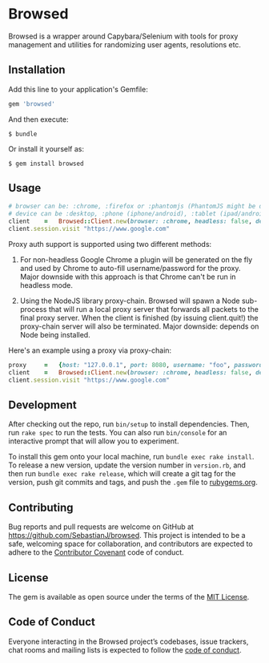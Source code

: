 # Browsed

Browsed is a wrapper around Capybara/Selenium with tools for proxy management and utilities for randomizing user agents, resolutions etc.

## Installation

Add this line to your application's Gemfile:

```ruby
gem 'browsed'
```

And then execute:

    $ bundle

Or install it yourself as:

    $ gem install browsed

## Usage

```ruby
# browser can be: :chrome, :firefox or :phantomjs (PhantomJS might be deprecated eventually though)
# device can be :desktop, :phone (iphone/android), :tablet (ipad/android), :iphone, :ipad, :android_phone, :android_tablet
client    =   Browsed::Client.new(browser: :chrome, headless: false, device: :desktop)
client.session.visit "https://www.google.com"
```

Proxy auth support is supported using two different methods:

1) For non-headless Google Chrome a plugin will be generated on the fly and used by Chrome to auto-fill username/password for the proxy. Major downside with this approach is that Chrome can't be run in headless mode.

2) Using the NodeJS library proxy-chain. Browsed will spawn a Node sub-process that will run a local proxy server that forwards all packets to the final proxy server. When the client is finished (by issuing client.quit!) the proxy-chain server will also be terminated. Major downside: depends on Node being installed.

Here's an example using a proxy via proxy-chain:

```ruby
proxy     =   {host: "127.0.0.1", port: 8080, username: "foo", password: "bar", mode: :proxy_chain}
client    =   Browsed::Client.new(browser: :chrome, headless: false, device: :desktop, proxy: proxy)
client.session.visit "https://www.google.com"
```

## Development

After checking out the repo, run `bin/setup` to install dependencies. Then, run `rake spec` to run the tests. You can also run `bin/console` for an interactive prompt that will allow you to experiment.

To install this gem onto your local machine, run `bundle exec rake install`. To release a new version, update the version number in `version.rb`, and then run `bundle exec rake release`, which will create a git tag for the version, push git commits and tags, and push the `.gem` file to [rubygems.org](https://rubygems.org).

## Contributing

Bug reports and pull requests are welcome on GitHub at https://github.com/SebastianJ/browsed. This project is intended to be a safe, welcoming space for collaboration, and contributors are expected to adhere to the [Contributor Covenant](http://contributor-covenant.org) code of conduct.

## License

The gem is available as open source under the terms of the [MIT License](https://opensource.org/licenses/MIT).

## Code of Conduct

Everyone interacting in the Browsed project’s codebases, issue trackers, chat rooms and mailing lists is expected to follow the [code of conduct](https://github.com/SebastianJ/browsed/blob/master/CODE_OF_CONDUCT.md).
